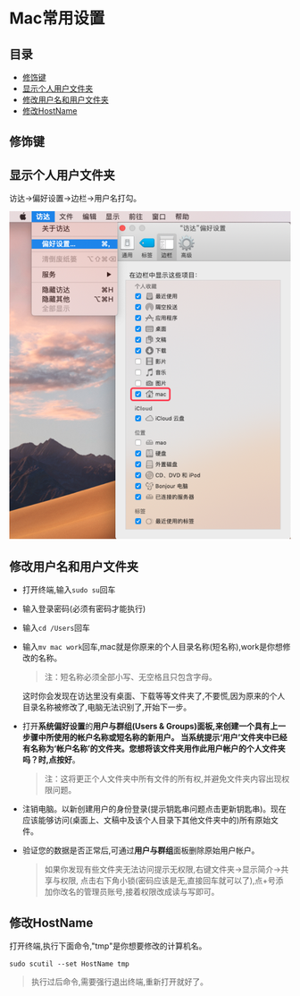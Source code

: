 # Mac常用设置


## 目录

* [修饰键](#修饰键)
* [显示个人用户文件夹](#显示个人用户文件夹)
* [修改用户名和用户文件夹](#修改用户名和用户文件夹)
* [修改HostName](#修改HostName)

## 修饰键



## 显示个人用户文件夹

访达->偏好设置->边栏->用户名打勾。

![访达](images/finder.png)


## 修改用户名和用户文件夹

* 打开终端,输入`sudo su`回车
* 输入登录密码(必须有密码才能执行)
* 输入`cd /Users`回车
* 输入`mv mac work`回车,mac就是你原来的个人目录名称(短名称),work是你想修改的名称。

  > 注：短名称必须全部小写、无空格且只包含字母。
  
  这时你会发现在访达里没有桌面、下载等等文件夹了,不要慌,因为原来的个人目录名称被修改了,电脑无法识别了,开始下一步。

* 打开**系统偏好设置**的**用户与群组(Users & Groups)**面板,来创建一个具有上一步骤中所使用的帐户名称或短名称的新用户。
  当系统提示**‘用户’文件夹中已经有名称为‘帐户名称’的文件夹。您想将该文件夹用作此用户帐户的个人文件夹吗？**时,点按**好**。
  
  > 注：这将更正个人文件夹中所有文件的所有权,并避免文件夹内容出现权限问题。

* 注销电脑。以新创建用户的身份登录(提示钥匙串问题点击更新钥匙串)。现在应该能够访问(桌面上、文稿中及该个人目录下其他文件夹中的)所有原始文件。
* 验证您的数据是否正常后,可通过**用户与群组**面板删除原始用户帐户。

  > 如果你发现有些文件夹无法访问提示无权限,右键文件夹->显示简介->共享与权限,
    点击右下角小锁(密码应该是无,直接回车就可以了),点+号添加你改名的管理员账号,接着权限改成读与写即可。


## 修改HostName

打开终端,执行下面命令,"tmp"是你想要修改的计算机名。

```
sudo scutil --set HostName tmp
```

> 执行过后命令,需要强行退出终端,重新打开就好了。
